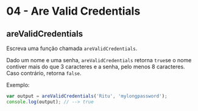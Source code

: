 # 04 - Are Valid Credentials

## areValidCredentials

Escreva uma função chamada `areValidCredentials`.

Dado um nome e uma senha, `areValidCredentials` retorna `true`se o nome contiver mais do que 3 caracteres e a senha, pelo menos 8 caracteres. Caso contrário, retorna `false`.

Exemplo:

```javascript
var output = areValidCredentials('Ritu', 'mylongpassword');
console.log(output); // --> true
```

